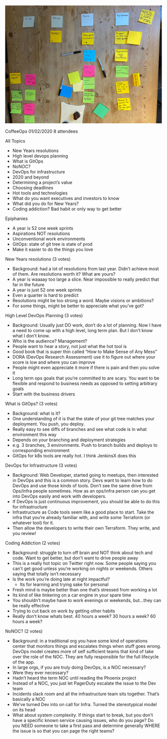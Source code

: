 ![Our Board](images/2020.01.02.png)

CoffeeOps 01/02/2020
8 attendees

All Topics
- New Years resolutions
- High level devops planning
- What is GitOps
- NoNOC?
- DevOps for infrastructure
- 2020 and beyond
- Determining a project’s value
- Choosing deadlines
- Hot tools and technologies
- What do you want executives and investors to know
- What did you do for New Years?
- Coding addiction? Bad habit or only way to get better

Epiphanies
- A year is 52 one week sprints
- Aspirations NOT resolutions
- Unconventional work environments
- GitOps: state of git tree is state of prod
- Make it easier to do the things you love


New Years resolutions (3 votes)
- Background: had a lot of resolutions from last year. Didn’t achieve most of them. Are resolutions worth it? What are yours?
- A year is waaaay too large a slice. Near impossible to really predict that far in the future
- A year is just 52 one week sprints
- Even a quarter is hard to predict
- Resolutions might be too strong a word. Maybe visions or ambitions?
- For some things, might be better to appreciate what you’ve got?

High Level DevOps Planning (3 votes)
- Background: Usually just DO work, don’t do a lot of planning. Now I have a need to come up with a high level, long term plan. But I don’t know what I don’t know.
- Who is the audience? Management?
- People want to hear a story, not just what the hot tool is
- Good book that is super thin called “How to Make Sense of Any Mess”
- DORA (DevOps Research Assessment) use it to figure out where your score is low and where you can improve
- People might even appreciate it more if there is pain and then you solve it
- Long term ops goals that you’re committed to are scary. You want to be flexible and respond to business needs as opposed to setting arbitrary goals
- Start with the business drivers

What is GitOps? (3 votes)
- Background: what is it?
- One understanding of it is that the state of your git tree matches your deployment. You push, you deploy.
- Really easy to see diffs of branches and see what code is in what environment this way
- Depends on your branching and deployment strategies
- e.g. 3 branches, 3 environments. Push to branch builds and deploys to corresponding environment
- GitOps for k8s tools are really hot. I think JenkinsX does this

DevOps for Infrastructure (3 votes)
- Background: Web Developer, started going to meetups, then interested in DevOps and this is a common story. Devs want to learn how to do DevOps and use those kinds of tools. Don’t see the same drive from Ops/Infra people sometimes. How as an ops/infra person can you get into DevOps easily and work with developers.
- If DevOps is just continuous improvement, you should be able to do this for infrastructure
- Infrastructure as Code tools seem like a good place to start. Take the infra that you’re already familiar with, and write some Terraform (or whatever tool) for it. 
- Then allow the developers to write their own Terraform. They write, and you review!

Coding Addiction (2 votes)
- Background: struggle to turn off brain and NOT think about tech and code. Want to get better, but don’t want to drive people away
- This is a really hot topic on Twitter right now. Some people saying you can’t get good unless you’re working on nights or weekends. Others saying that totally isn’t necessary
- Is the work you’re doing late at night impactful?
    - Its for learning and trying sake for personal
- Fresh mind is maybe better than one that’s stressed from working a lot
- Its kind of like tinkering on a car engine in your spare time
- You shouldn’t maybe have to work evenings or weekends, but…they can be really effective
- Trying to cut back on work by getting other habits
- Really don’t know whats best. 40 hours a week? 30 hours a week? 60 hours a week?

NoNOC? (2 votes)
- Background: in a traditional org you have some kind of operations center that monitors things and escalates things when stuff goes wrong. DevOps model creates more of self sufficient teams that kind of take over the role of the NOC. They are fully responsible for the full lifecycle of the app.
- In large orgs, if you are truly doing DevOps, is a NOC necessary?
- Were they ever necessary?
- Hadn’t heard the term NOC until reading the Phoenix project
- Instead of a NOC, you just let PagerDuty escalate the issue to the Dev team
- Incidents slack room and all the infrastructure team sits together. That’s basically a NOC
- We’ve turned Dev into on call for Infra. Turned the stereotypical model on its head
- What about system complexity. If things start to break, but you don’t have a specific known service causing issues, who do you page? Do you NEED someone to take a first pass and determine generally WHERE the issue is so that you can page the right teams?